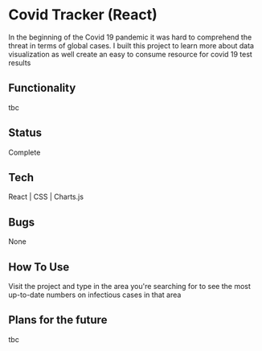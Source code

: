 # Covid Tracker (React)
In the beginning of the Covid 19 pandemic it was hard to comprehend the threat in terms of global cases.  I built this project to learn more about data visualization as well create an easy to consume resource for covid 19 test results

## Functionality
tbc

## Status
Complete

## Tech
React | CSS | Charts.js

## Bugs
None

## How To Use
Visit the project and type in the area you're searching for to see the most up-to-date numbers on infectious cases in that area

## Plans for the future
tbc
